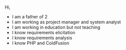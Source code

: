 Hi,

* I am a father of 2
* I am working as project manager and system analyst
* I am working in education but not teaching
* I know requirements elicitation
* I know requirements analysis
* I know PHP and ColdFusion